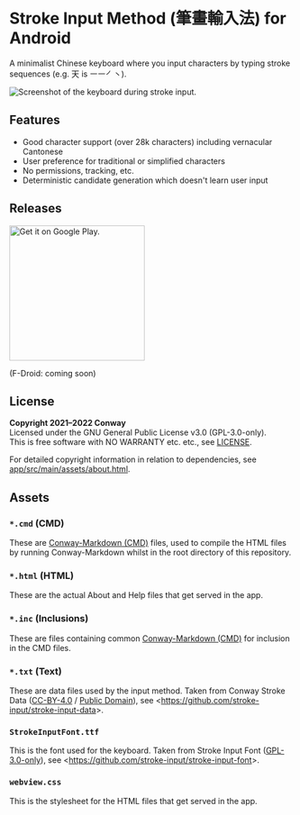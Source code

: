 # Stroke Input Method (筆畫輸入法) for Android

A minimalist Chinese keyboard where you input characters
by typing stroke sequences (e.g. 天 is ㇐㇐㇒㇔).

![Screenshot of the keyboard during stroke input.](stroke-input-screenshot.png)


## Features

* Good character support (over 28k characters) including vernacular Cantonese
* User preference for traditional or simplified characters
* No permissions, tracking, etc.
* Deterministic candidate generation which doesn't learn user input


## Releases

[
  <img
    alt="Get it on Google Play."
    src="https://play.google.com/intl/en_us/badges/static/images/badges/en_badge_web_generic.png"
    width="240"
    height="auto">
][google-play]

(F-Droid: coming soon)

[google-play]: https://play.google.com/store/apps/details?id=io.github.yawnoc.strokeinput


## License

**Copyright 2021–2022 Conway** <br>
Licensed under the GNU General Public License v3.0 (GPL-3.0-only). <br>
This is free software with NO WARRANTY etc. etc., see [LICENSE]. <br>

For detailed copyright information in relation to dependencies,
see [app/src/main/assets/about.html].


## Assets

### `*.cmd` (CMD)

These are [Conway-Markdown (CMD)] files,
used to compile the HTML files by running Conway-Markdown
whilst in the root directory of this repository.

### `*.html` (HTML)

These are the actual About and Help files that get served in the app.

### `*.inc` (Inclusions)

These are files containing common [Conway-Markdown (CMD)]
for inclusion in the CMD files.

### `*.txt` (Text)

These are data files used by the input method.
Taken from Conway Stroke Data ([CC-BY-4.0] / [Public Domain]),
see <<https://github.com/stroke-input/stroke-input-data>>.

### `StrokeInputFont.ttf`

This is the font used for the keyboard.
Taken from Stroke Input Font ([GPL-3.0-only]),
see <<https://github.com/stroke-input/stroke-input-font>>.

### `webview.css`

This is the stylesheet for the HTML files that get served in the app.


[LICENSE]: LICENSE
[GPL-3.0-only]: https://www.gnu.org/licenses/
[CC-BY-4.0]: https://creativecommons.org/licenses/by/4.0/
[Public Domain]: https://creativecommons.org/publicdomain/zero/1.0/
[app/src/main/assets/about.html]:
  https://htmlpreview.github.io/?https://github.com/stroke-input/stroke-input-android/blob/master/app/src/main/assets/about.html
[Conway-Markdown (CMD)]:
  https://github.com/conway-markdown/conway-markdown
